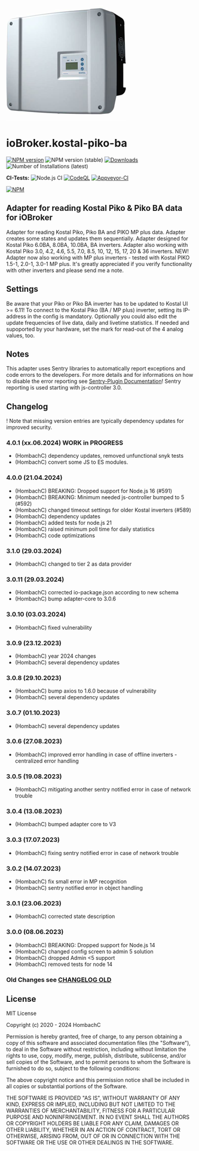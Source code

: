 ![Logo](admin/picoba.png)
# ioBroker.kostal-piko-ba

[![NPM version](https://img.shields.io/npm/v/iobroker.kostal-piko-ba.svg)](https://www.npmjs.com/package/iobroker.kostal-piko-ba)
![NPM version (stable)](https://ioBroker.live/badges/kostal-piko-ba-stable.svg)
[![Downloads](https://img.shields.io/npm/dm/iobroker.kostal-piko-ba.svg)](https://www.npmjs.com/package/iobroker.kostal-piko-ba)
![Number of Installations (latest)](https://ioBroker.live/badges/kostal-piko-ba-installed.svg)

**CI-Tests:**
![Node.js CI](https://github.com/hombach/ioBroker.kostal-piko-ba/workflows/Node.js%20CI/badge.svg)
[![CodeQL](https://github.com/hombach/ioBroker.kostal-piko-ba/actions/workflows/codeql-analysis.yml/badge.svg)](https://github.com/hombach/ioBroker.kostal-piko-ba/actions/workflows/codeql-analysis.yml)
[![Appveyor-CI](https://ci.appveyor.com/api/projects/status/github/hombach/ioBroker.kostal-piko-ba?branch=master&svg=true)](https://ci.appveyor.com/project/hombach/iobroker-kostal-piko-ba)

[![NPM](https://nodei.co/npm/iobroker.kostal-piko-ba.png?downloads=true)](https://nodei.co/npm/iobroker.kostal-piko-ba/)


## Adapter for reading Kostal Piko & Piko BA data for iOBroker
Adapter for reading Kostal Piko, Piko BA and PIKO MP plus data. Adapter creates some states and updates them sequentially.
Adapter designed for Kostal Piko 6.0BA, 8.0BA, 10.0BA, BA inverters.
Adapter also working with Kostal Piko 3.0, 4.2, 4.6, 5.5, 7.0, 8.5, 10, 12, 15, 17, 20 & 36 inverters. 
NEW! Adapter now also working with MP plus inverters - tested with Kostal PIKO 1.5-1, 2.0-1, 3.0-1 MP plus.
It's greatly appreciated if you verify functionality with other inverters and please send me a note.

## Settings
Be aware that your Piko or Piko BA inverter has to be updated to Kostal UI >= 6.11!
To connect to the Kostal Piko (BA / MP plus) inverter, setting its IP-address in the config is mandatory.
Optionally you could also edit the update frequencies of live data, daily and livetime statistics.
If needed and supoported by your hardware, set the mark for read-out of the 4 analog values, too.

## Notes
This adapter uses Sentry libraries to automatically report exceptions and code errors to the developers. For more details and for informations on how to disable the error reporting see [Sentry-Plugin Documentation](https://github.com/ioBroker/plugin-sentry#plugin-sentry)! Sentry reporting is used starting with js-controller 3.0.

## Changelog

! Note that missing version entries are typically dependency updates for improved security.

### 4.0.1 (xx.06.2024) WORK in PROGRESS

* (HombachC) dependency updates, removed unfunctional snyk tests
* (HombachC) convert some JS to ES modules.

### 4.0.0 (21.04.2024)

* (HombachC) BREAKING: Dropped support for Node.js 16 (#591)
* (HombachC) BREAKING: Minimum needed js-controller bumped to 5 (#592)
* (HombachC) changed timeout settings for older Kostal inverters (#589)
* (HombachC) dependency updates
* (HombachC) added tests for node.js 21
* (HombachC) raised minimum poll time for daily statistics
* (HombachC) code optimizations

### 3.1.0 (29.03.2024)

* (HombachC) changed to tier 2 as data provider

### 3.0.11 (29.03.2024)

* (HombachC) corrected io-package.json according to new schema
* (HombachC) bump adapter-core to 3.0.6

### 3.0.10 (03.03.2024)

* (HombachC) fixed vulnerability

### 3.0.9 (23.12.2023)

* (HombachC) year 2024 changes
* (HombachC) several dependency updates 

### 3.0.8 (29.10.2023)

* (HombachC) bump axios to 1.6.0 because of vulnerability
* (HombachC) several dependency updates 

### 3.0.7 (01.10.2023)

* (HombachC) several dependency updates 

### 3.0.6 (27.08.2023)

* (HombachC) improved error handling in case of offline inverters - centralized error handling 

### 3.0.5 (19.08.2023)

* (HombachC) mitigating another sentry notified error in case of network trouble

### 3.0.4 (13.08.2023)

* (HombachC) bumped adapter core to V3

### 3.0.3 (17.07.2023)

* (HombachC) fixing sentry notified error in case of network trouble

### 3.0.2 (14.07.2023)

* (HombachC) fix small error in MP recognition
* (HombachC) sentry notified error in object handling

### 3.0.1 (23.06.2023)

* (HombachC) corrected state description

### 3.0.0 (08.06.2023)

* (HombachC) BREAKING: Dropped support for Node.js 14
* (HombachC) changed config screen to admin 5 solution
* (HombachC) dropped Admin <5 support
* (HombachC) removed tests for node 14

### Old Changes see [CHANGELOG OLD](CHANGELOG_OLD.md)

## License
MIT License

Copyright (c) 2020 - 2024 HombachC

Permission is hereby granted, free of charge, to any person obtaining a copy
of this software and associated documentation files (the "Software"), to deal
in the Software without restriction, including without limitation the rights
to use, copy, modify, merge, publish, distribute, sublicense, and/or sell
copies of the Software, and to permit persons to whom the Software is
furnished to do so, subject to the following conditions:

The above copyright notice and this permission notice shall be included in all
copies or substantial portions of the Software.

THE SOFTWARE IS PROVIDED "AS IS", WITHOUT WARRANTY OF ANY KIND, EXPRESS OR
IMPLIED, INCLUDING BUT NOT LIMITED TO THE WARRANTIES OF MERCHANTABILITY,
FITNESS FOR A PARTICULAR PURPOSE AND NONINFRINGEMENT. IN NO EVENT SHALL THE
AUTHORS OR COPYRIGHT HOLDERS BE LIABLE FOR ANY CLAIM, DAMAGES OR OTHER
LIABILITY, WHETHER IN AN ACTION OF CONTRACT, TORT OR OTHERWISE, ARISING FROM,
OUT OF OR IN CONNECTION WITH THE SOFTWARE OR THE USE OR OTHER DEALINGS IN THE
SOFTWARE.
